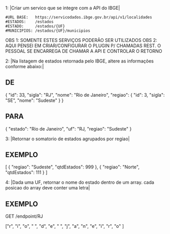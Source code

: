 1: |Criar um servico que se integre com a API do IBGE|

    #URL BASE:   https://servicodados.ibge.gov.br/api/v1/localidades
    #ESTADOS:    /estados
    #ESTADO:     /estados/{UF}
    #MUNICIPIOS: /estados/{UF}/municipios

OBS 1: SOMENTE ESTES SERVIÇOS PODERÃO SER UTILIZADOS
OBS 2: AQUI PENSEI EM CRIAR/CONFIGURAR O PLUGIN P/ CHAMADAS REST. O PESSOAL SE ENCARREGA DE CHAMAR A API E CONTROLAR O RETORNO


2: |Na listagem de estados retornada pelo IBGE, altere as informações conforme abaixo:|

## DE ##
{
    "id": 33,
    "sigla": "RJ",
    "nome": "Rio de Janeiro",
    "regiao": {
        "id": 3,
        "sigla": "SE",
        "nome": "Sudeste"
    }
}

## PARA ##
{
    "estado": "Rio de Janeiro",
    "uf": "RJ,
    "regiao": "Sudeste"
}




3: |Retornar o somatorio de estados agrupados por regiao|

## EXEMPLO ##

[
    {
        "regiao": "Sudeste",
        "qtdEstados": 999
    },
    {
        "regiao": "Norte",
        "qtdEstados": 111
    }
]



4: |Dada uma UF, retornar o nome do estado dentro de um array. cada posicao do array deve conter uma letra|

## EXEMPLO ##
GET /endpoint/RJ

["r", "i", "o", " ", "d", "e", " ", "j", "a", "n", "e", "i", "r", "o" ]